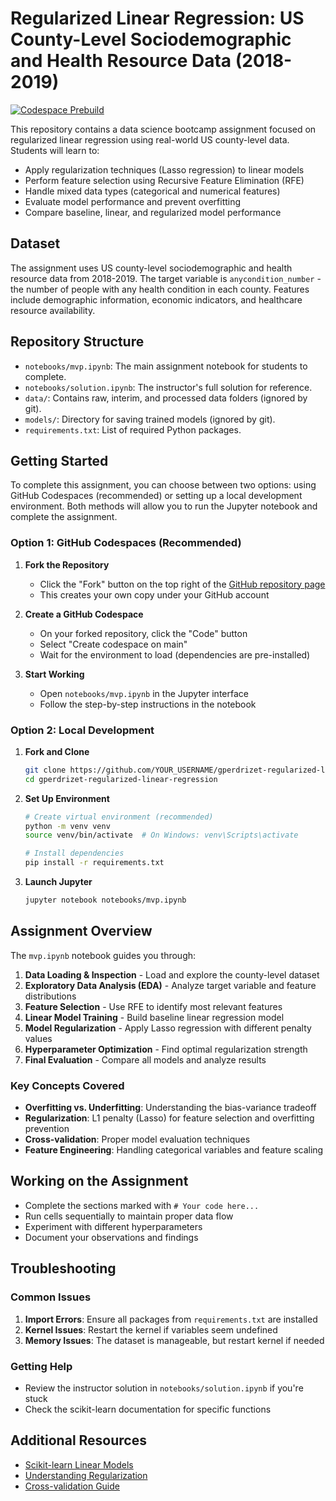 # Regularized Linear Regression: US County-Level Sociodemographic and Health Resource Data (2018-2019)

[![Codespace Prebuild](https://github.com/4GeeksAcademy/gperdrizet-regularized-linear-regression/actions/workflows/codespaces/create_codespaces_prebuilds/badge.svg)](https://github.com/4GeeksAcademy/gperdrizet-regularized-linear-regression/actions/workflows/codespaces/create_codespaces_prebuilds)

This repository contains a data science bootcamp assignment focused on regularized linear regression using real-world US county-level data. Students will learn to:

- Apply regularization techniques (Lasso regression) to linear models
- Perform feature selection using Recursive Feature Elimination (RFE)
- Handle mixed data types (categorical and numerical features)
- Evaluate model performance and prevent overfitting
- Compare baseline, linear, and regularized model performance

## Dataset

The assignment uses US county-level sociodemographic and health resource data from 2018-2019. The target variable is `anycondition_number` - the number of people with any health condition in each county. Features include demographic information, economic indicators, and healthcare resource availability.

## Repository Structure

- `notebooks/mvp.ipynb`: The main assignment notebook for students to complete.
- `notebooks/solution.ipynb`: The instructor's full solution for reference.
- `data/`: Contains raw, interim, and processed data folders (ignored by git).
- `models/`: Directory for saving trained models (ignored by git).
- `requirements.txt`: List of required Python packages.

## Getting Started

To complete this assignment, you can choose between two options: using GitHub Codespaces (recommended) or setting up a local development environment. Both methods will allow you to run the Jupyter notebook and complete the assignment.

### Option 1: GitHub Codespaces (Recommended)

1. **Fork the Repository**
   - Click the "Fork" button on the top right of the [GitHub repository page](https://github.com/4GeeksAcademy/gperdrizet-regularized-linear-regression)
   - This creates your own copy under your GitHub account

2. **Create a GitHub Codespace**
   - On your forked repository, click the "Code" button
   - Select "Create codespace on main" 
   - Wait for the environment to load (dependencies are pre-installed)

3. **Start Working**
   - Open `notebooks/mvp.ipynb` in the Jupyter interface
   - Follow the step-by-step instructions in the notebook

### Option 2: Local Development

1. **Fork and Clone**
   ```bash
   git clone https://github.com/YOUR_USERNAME/gperdrizet-regularized-linear-regression.git
   cd gperdrizet-regularized-linear-regression
   ```

2. **Set Up Environment**
   ```bash
   # Create virtual environment (recommended)
   python -m venv venv
   source venv/bin/activate  # On Windows: venv\Scripts\activate
   
   # Install dependencies
   pip install -r requirements.txt
   ```

3. **Launch Jupyter**
   ```bash
   jupyter notebook notebooks/mvp.ipynb
   ```

## Assignment Overview

The `mvp.ipynb` notebook guides you through:

1. **Data Loading & Inspection** - Load and explore the county-level dataset
2. **Exploratory Data Analysis (EDA)** - Analyze target variable and feature distributions
3. **Feature Selection** - Use RFE to identify most relevant features
4. **Linear Model Training** - Build baseline linear regression model
5. **Model Regularization** - Apply Lasso regression with different penalty values
6. **Hyperparameter Optimization** - Find optimal regularization strength
7. **Final Evaluation** - Compare all models and analyze results

### Key Concepts Covered

- **Overfitting vs. Underfitting**: Understanding the bias-variance tradeoff
- **Regularization**: L1 penalty (Lasso) for feature selection and overfitting prevention
- **Cross-validation**: Proper model evaluation techniques
- **Feature Engineering**: Handling categorical variables and feature scaling

## Working on the Assignment

- Complete the sections marked with `# Your code here...`
- Run cells sequentially to maintain proper data flow
- Experiment with different hyperparameters
- Document your observations and findings

## Troubleshooting

### Common Issues

1. **Import Errors**: Ensure all packages from `requirements.txt` are installed
2. **Kernel Issues**: Restart the kernel if variables seem undefined
3. **Memory Issues**: The dataset is manageable, but restart kernel if needed

### Getting Help

- Review the instructor solution in `notebooks/solution.ipynb` if you're stuck
- Check the scikit-learn documentation for specific functions

## Additional Resources

- [Scikit-learn Linear Models](https://scikit-learn.org/stable/modules/linear_model.html)
- [Understanding Regularization](https://scikit-learn.org/stable/modules/linear_model.html#regularization)
- [Cross-validation Guide](https://scikit-learn.org/stable/modules/cross_validation.html)
